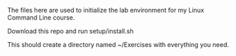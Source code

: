 The files here are used to initialize the lab environment for my Linux Command Line course.

Download this repo and run setup/install.sh

This should create a directory named ~/Exercises with everything you need.
